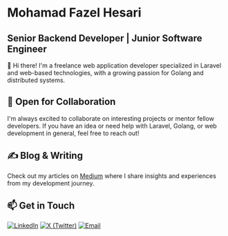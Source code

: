 # Mohamad Fazel Hesari

## Senior Backend Developer | Junior Software Engineer

👋 Hi there! I'm a freelance web application developer specialized in Laravel and web-based technologies, with a growing passion for Golang and distributed systems.

## 🤝 Open for Collaboration

I'm always excited to collaborate on interesting projects or mentor fellow developers. If you have an idea or need help with Laravel, Golang, or web development in general, feel free to reach out!

## ✍️ Blog & Writing

Check out my articles on [Medium](https://medium.com/@mdhesari) where I share insights and experiences from my development journey.

## 📫 Get in Touch

[![LinkedIn](https://img.shields.io/badge/-LinkedIn-0077B5?style=flat-square&logo=linkedin&logoColor=white)](https://linkedin.com/in/mohamad-fazel-hesari)
[![X (Twitter)](https://img.shields.io/badge/-X-000000?style=flat-square&logo=x&logoColor=white)](https://twitter.com/mdhesari)
[![Email](https://img.shields.io/badge/-Email-D14836?style=flat-square&logo=gmail&logoColor=white)](mailto:mohamad.hesari.co@gmail.com)
